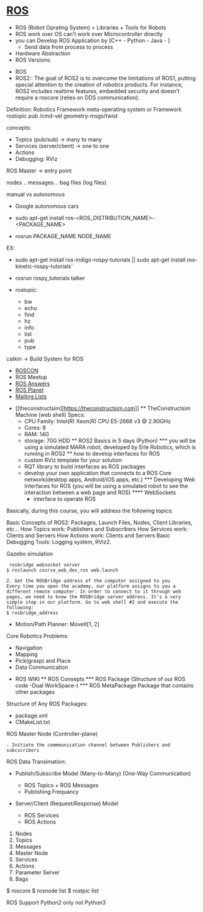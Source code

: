 [ROS](http://www.ros.org)
===
* ROS (Robot Oprating System) = Libraries + Tools for Robots
* ROS work over OS can't work over Microcontroller directly
* you can Develop ROS Application by [C++ - Python - Java - ]
    - Send data from process to process
* Hardware Abstraction
* ROS Versions:
- ROS
- ROS2:: The goal of ROS2 is to overcome the limitations of ROS1, putting special attention to the creation of robotics products. For instance, ROS2 includes realtime features, embedded security and doesn't require a roscore (relies on DDS communication).



Definition: Robotics Framework
meta-operating system or Framework
rostopic pub /cmd-vel geometry-msgs/twist


concepts:
- Topics (pub/sub) -> many to many
- Services (server/client) -> one to one
- Actions
- Debugging: RViz


ROS Master -> entry point

nodes .. messages .. bag files (log files)


manual vs autonomous



- Google autonomous cars

- sudo apt-get install ros-<ROS_DISTRIBUTION_NAME>-<PACKAGE_NAME>
- rosrun PACKAGE_NAME NODE_NAME


EX:
- sudo apt-get install ros-indigo-rospy-tutorials || sudo apt-get install ros-kinetic-rospy-tutorials`
- rosrun rospy_tutorials talker



- rostopic:
    - bw
    - echo
    - find
    - hz
    - info
    - list
    - pub
    - type

catkin -> Build System for ROS





- [ROSCON](http://roscon.ros.org/2016/)
- ROS Meetup
- [ROS Answers](http://answers.ros.org/questions/)
- [ROS Planet](http://planet.ros.org/)
- [Mailing Lists](http://lists.ros.org/mailman/listinfo/ros-users)




* [[theconstructsim][https://theconstructsim.com]]
** TheConstructsim Machine (web shell) Specs:
    + CPU Family: Intel(R) Xeon(R) CPU E5-2666 v3 @ 2.90GHz
    + Cores:      8
    + RAM:        14G
    + storage:    70G HDD
** ROS2 Basics in 5 days (Python)
***  you will be using a simulated MARA robot, developed by Erle Robotics, which is running in ROS2
** how to develop interfaces for ROS
    + custom RViz template for your solution
    + RQT library to build interfaces as ROS packages
    + develop your own application that connects to a ROS Core network(desktop apps, Android/iOS apps, etc.)
    *** Developing Web Interfaces for ROS (you will be using a simulated robot to see the interaction between a web page and ROS)
    **** WebSockets
        + interface to operate ROS

Basically, during this course, you will address the following topics:

Basic Concepts of ROS2: Packages, Launch Files, Nodes, Client Libraries, etc...
How Topics work: Publishers and Subscribers
How Services work: Clients and Servers
How Actions work: Clients and Servers
Basic Debugging Tools: Logging system, RViz2.



Gazebo simulation

```
 rosbridge websocket server
$ roslaunch course_web_dev_ros web.launch
```


```
2. Get the ROSBridge address of the computer assigned to you
Every time you open the academy, our platform assigns to you a different remote computer. In order to connect to it through web pages, we need to know the ROSBridge server address. It's a very simple step in our platform. Go to web shell #2 and execute the following:
$ rosbridge_address
```

- Motion/Path Planner: MoveIt[1, 2]




Core Robotics Problems:
- Navigation
- Mapping
- Pick(grasp) and Place
- Data Communication




* ROS WIKI
    ** ROS Consepts
        *** ROS Package (Structure of our ROS code -Dual WorkSpace-)
        *** ROS MetaPackage Package that contains other packages




Structure of Any ROS Packages:
- package.xml
- CMakeList.txt





ROS Master Node (Controller-plane)

    - Initiate the commmunication channel between Publishers and subcscribers
ROS Data Transimation:
- Publish/Subscribe Model (Many-to-Many) (One-Way Communication)
    - ROS Topics + ROS Messages
    - Publishing Frequancy

- Server/Client (Request/Response) Model
    - ROS Services
    - ROS Actions






1. Nodes
2. Topics
3. Messages
4. Master Node
5. Services
6. Actions
7. Parameter Server
8. Bags


$ roscore
$ rosnode list
$ rostpic list



ROS Support Python2 only not Python3